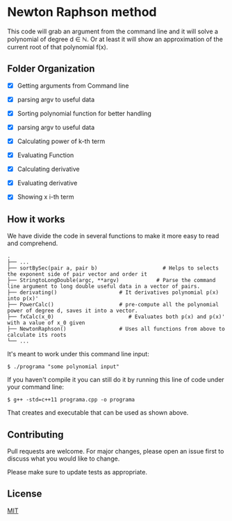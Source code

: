 # Newton Raphson method

This code will grab an argument from the command line and it will solve a polynomial of degree d ∈ ℕ. Or at least it will
 show an approximation of the current root of that polynomial f(x).

## Folder Organization

- [x] Getting arguments from Command line
- [x] parsing argv to useful data 
- [x] Sorting polynomial function for better handling
- [x] parsing argv to useful data 
- [x] Calculating power of k-th term
- [x] Evaluating Function
- [x] Calculating derivative
- [x] Evaluating derivative
- [x] Showing x i-th term
 

## How it works
We have divide the code in several functions to make it more easy to read and comprehend. 

    .
    ├── ...
    ├── sortBySec(pair a, pair b)                     # Helps to selects the exponent side of pair vector and order it
    ├── StringtoLongDouble(argc, **argv)            # Parse the command line argument to long double useful data in a vector of pairs.
    ├── derivating()                    # It derivatives polynomial p(x) into p(x)'
    ├── PowerCalc()                     # pre-compute all the polynomial power of degree d, saves it into a vector.
    ├── fxCalc(x_0)                        # Evaluates both p(x) and p(x)' with a value of x_0 given
    ├── NewtonRaphson()                 # Uses all functions from above to calculate its roots
    └── ...

It's meant to work under this command line input: 

```
$ ./programa "some polynomial input"
```

If you haven't compile it you can still do it by running this line of code under your command line:

```
$ g++ -std=c++11 programa.cpp -o programa
```
 That creates and executable that can be used as shown above.


## Contributing
Pull requests are welcome. For major changes, please open an issue first to discuss what you would like to change.

Please make sure to update tests as appropriate.

## License
[MIT](https://choosealicense.com/licenses/mit/)